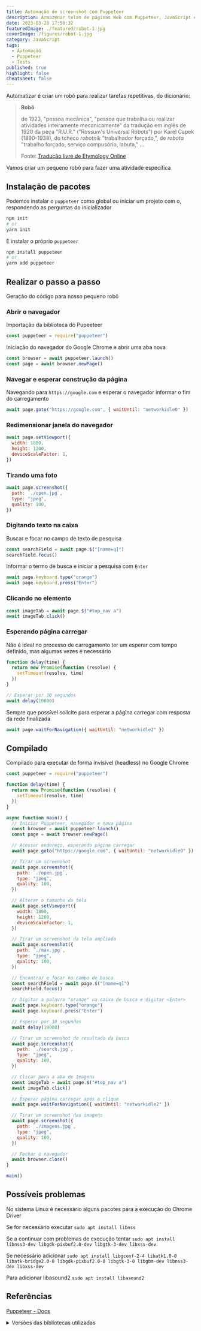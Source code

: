 ```yaml
---
title: Automação de screenshot com Puppeteer
description: Armazenar telas de páginas Web com Puppeteer, JavaScript e NodeJS
date: 2023-03-28 17:50:32
featuredImage: ./featured/robot-1.jpg
coverImage: /figures/robot-1.jpg
category: JavaScript
tags:
  - Automação
  - Puppeteer
  - Tests
published: true
highlight: false
cheatsheet: false
---
```


Automatizar é criar um robô para realizar tarefas repetitivas, do dicionário:

> **Robô**
>
> de 1923, "pessoa mecânica", "pessoa que trabalha ou realizar atividades inteiramente mecanicamente" da tradução em inglês de 1920 da peça "R.U.R." ("Rossum's Universal Robots") por Karel Capek (1890-1938), do tcheco _robotnik_ "trabalhador forçado,", de _robota_ "trabalho forçado, serviço compusório, labuta," ...
>
> Fonte: [Tradução livre de Etymology Online](https://www.etymonline.com/search?q=robot)

Vamos criar um pequeno robô para fazer uma atividade específica

## Instalação de pacotes

Podemos instalar o `puppeteer` como global ou iniciar um projeto com o, respondendo as perguntas do inicializador

```bash
npm init
# or
yarn init
```

E instalar o próprio `puppeteer`

```bash
npm install puppeteer
# or
yarn add puppeteer
```

## Realizar o passo a passo

Geração do código para nosso pequeno robô

### Abrir o navegador

Importação da biblioteca do Pupeeteer

```javascript
const puppeteer = require("puppeteer")
```

Iniciação do navegador do Google Chrome e abrir uma aba nova

```javascript
const browser = await puppeteer.launch()
const page = await browser.newPage()
```

### Navegar e esperar construção da página

Navegando para `https://google.com` e esperar o navegador informar o fim do carregamento

```javascript
await page.goto("https://google.com", { waitUntil: "networkidle0" })
```

### Redimensionar janela do navegador

```javascript
await page.setViewport({
  width: 1800,
  height: 1200,
  deviceScaleFactor: 1,
})
```

### Tirando uma foto

```javascript
await page.screenshot({
  path: `./open.jpg`,
  type: "jpeg",
  quality: 100,
})
```

### Digitando texto na caixa

Buscar e focar no campo de texto de pesquisa

```javascript
const searchField = await page.$("[name=q]")
searchField.focus()
```

Informar o termo de busca e iniciar a pesquisa com `Enter`

```javascript
await page.keyboard.type("orange")
await page.keyboard.press("Enter")
```

### Clicando no elemento

```javascript
const imageTab = await page.$("#top_nav a")
await imageTab.click()
```

### Esperando página carregar

Não é ideal no processo de carregamento ter um esperar com tempo definido, mas algumas vezes é necessário

```javascript
function delay(time) {
  return new Promise(function (resolve) {
    setTimeout(resolve, time)
  })
}

// Esperar por 10 segundos
await delay(10000)
```

Sempre que possível solicite para esperar a página carregar com resposta da rede finalizada

```javascript
await page.waitForNavigation({ waitUntil: "networkidle2" })
```

## Compilado

Compilado para executar de forma invisível (headless) no Google Chrome

```javascript
const puppeteer = require("puppeteer")

function delay(time) {
  return new Promise(function (resolve) {
    setTimeout(resolve, time)
  })
}

async function main() {
  // Iniciar Puppeteer, navegador e nova página
  const browser = await puppeteer.launch()
  const page = await browser.newPage()

  // Acessar endereço, esperando página carregar
  await page.goto("https://google.com", { waitUntil: "networkidle0" })

  // Tirar um screenshot
  await page.screenshot({
    path: `./open.jpg`,
    type: "jpeg",
    quality: 100,
  })

  // Alterar o tamanho da tela
  await page.setViewport({
    width: 1800,
    height: 1200,
    deviceScaleFactor: 1,
  })

  // Tirar um screenshot da tela ampliada
  await page.screenshot({
    path: `./max.jpg`,
    type: "jpeg",
    quality: 100,
  })

  // Encontrar e focar no campo de busca
  const searchField = await page.$("[name=q]")
  searchField.focus()

  // Digitar a palavra "orange" na caixa de busca e digitar <Enter>
  await page.keyboard.type("orange")
  await page.keyboard.press("Enter")

  // Esperar por 10 segundos
  await delay(10000)

  // Tirar um screenshot do resultado da busca
  await page.screenshot({
    path: `./search.jpg`,
    type: "jpeg",
    quality: 100,
  })

  // Clicar para a aba de Imagens
  const imageTab = await page.$("#top_nav a")
  await imageTab.click()

  // Esperar página carregar após o clique
  await page.waitForNavigation({ waitUntil: "networkidle2" })

  // Tirar um screenshot das imagens
  await page.screenshot({
    path: `./imagens.jpg`,
    type: "jpeg",
    quality: 100,
  })

  // Fechar o navegador
  await browser.close()
}

main()
```

## Possíveis problemas

No sistema Linux é necessário alguns pacotes para a execução do Chrome Driver

Se for necessário executar `sudo apt install libnss`

Se a continuar com problemas de execução tentar `sudo apt install libnss3-dev libgdk-pixbuf2.0-dev libgtk-3-dev libxss-dev`

Se necessário adicionar `sudo apt install libgconf-2-4 libatk1.0-0 libatk-bridge2.0-0 libgdk-pixbuf2.0-0 libgtk-3-0 libgbm-dev libnss3-dev libxss-dev`

Para adicionar libasound2 `sudo apt install libasound2`

## Referências

[Puppeteer - Docs](https://pptr.dev/)

<details>
  <summary>Versões das bibliotecas utilizadas</summary>

```text
puppeteer: "^19.8.0"
```

</details>
